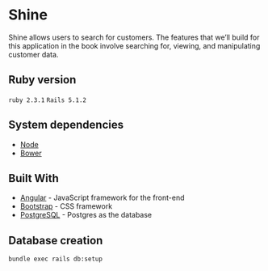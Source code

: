 # Shine

Shine  allows users to search for customers. The features that we’ll build for this
application in the book involve searching for, viewing, and manipulating
customer data.

## Ruby version
```ruby 2.3.1```
```Rails 5.1.2```

## System dependencies
* [Node](https://github.com/nodejs/node)
* [Bower](https://github.com/bower/bower)

## Built With
  * [Angular](https://angular.io/) - JavaScript framework for the front-end
  * [Bootstrap](https://v4-alpha.getbootstrap.com/) - CSS framework
  * [PostgreSQL](https://www.postgresql.org/) - Postgres as the database

## Database creation
```bundle exec rails db:setup```
